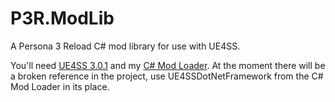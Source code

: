# P3R.ModLib
A Persona 3 Reload C# mod library for use with UE4SS.

You'll need [UE4SS 3.0.1]([https://github.com/UE4SS-RE/RE-UE4SS](https://github.com/WistfulHopes/Unreal.UE4SS.Reloaded/releases)) and my [C# Mod Loader](https://github.com/WistfulHopes/UE4SSMods/releases/tag/csharp-0.1.1). At the moment there will be a broken reference in the project, use UE4SSDotNetFramework from the C# Mod Loader in its place.
